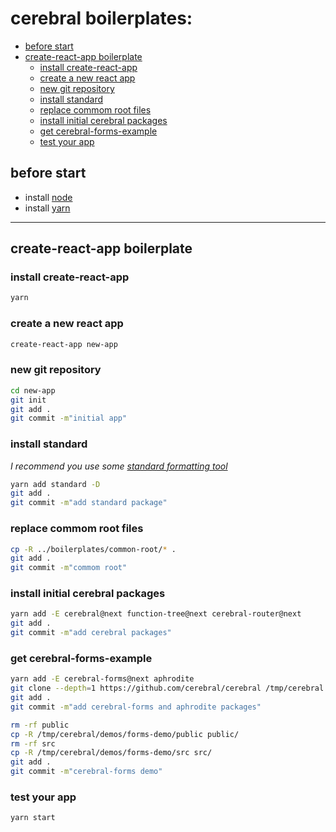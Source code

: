# cerebral boilerplates:




<!-- MarkdownTOC -->

- [before start](#before-start)
- [create-react-app boilerplate](#create-react-app-boilerplate)
    - [install create-react-app](#install-create-react-app)
    - [create a new react app](#create-a-new-react-app)
    - [new git repository](#new-git-repository)
    - [install standard](#install-standard)
    - [replace commom root files](#replace-commom-root-files)
    - [install initial cerebral packages](#install-initial-cerebral-packages)
    - [get cerebral-forms-example](#get-cerebral-forms-example)
    - [test your app](#test-your-app)

<!-- /MarkdownTOC -->





## before start

- install [node](https://nodejs.org/en/)
- install [yarn](https://yarnpkg.com/)

--------





## create-react-app boilerplate

### install create-react-app

```sh
yarn
```



### create a new react app

```sh
create-react-app new-app
```



### new git repository

```sh
cd new-app
git init
git add .
git commit -m"initial app"
```



### install standard

_I recommend you use some [standard formatting tool](https://github.com/feross/standard#are-there-text-editor-plugins)_

```sh
yarn add standard -D
git add .
git commit -m"add standard package"
```



### replace commom root files

```sh
cp -R ../boilerplates/common-root/* .
git add .
git commit -m"commom root"
```



### install initial cerebral packages

```sh
yarn add -E cerebral@next function-tree@next cerebral-router@next
git add .
git commit -m"add cerebral packages"
```



### get cerebral-forms-example

```sh
yarn add -E cerebral-forms@next aphrodite
git clone --depth=1 https://github.com/cerebral/cerebral /tmp/cerebral
git add .
git commit -m"add cerebral-forms and aphrodite packages"

rm -rf public
cp -R /tmp/cerebral/demos/forms-demo/public public/
rm -rf src
cp -R /tmp/cerebral/demos/forms-demo/src src/
git add .
git commit -m"cerebral-forms demo"
```



### test your app

```sh
yarn start
```
